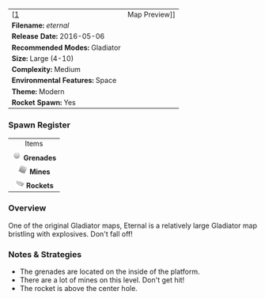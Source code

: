 |                                                          |                            |
|----------------------------------------------------------|----------------------------|
| \[[1](File:eternal.png%7Cthumb%7Ccenter)|Map Preview\]\] | **Author: "*snipergoth*"** |
| **Filename:** *eternal*                                  |
| **Release Date:** 2016-05-06                             |
| **Recommended Modes:** Gladiator                         |
| **Size:** Large (4-10)                                   |
| **Complexity:** Medium                                   |
| **Environmental Features:** Space                        |
| **Theme:** Modern                                        |
| **Rocket Spawn:** Yes                                    |

### Spawn Register

|                                                                                             |
|:-------------------------------------------------------------------------------------------:|
|                                            Items                                            |
| <img src="Grenade.png" title="fig:Grenade.png" alt="Grenade.png" width="20" /> **Grenades** |
|       <img src="Mine.png" title="fig:Mine.png" alt="Mine.png" width="20" /> **Mines**       |
|   <img src="Rocket.png" title="fig:Rocket.png" alt="Rocket.png" width="20" /> **Rockets**   |

### Overview

One of the original Gladiator maps, Eternal is a relatively large Gladiator map bristling with explosives. Don't fall off!

### Notes & Strategies

-   The grenades are located on the inside of the platform.
-   There are a lot of mines on this level. Don't get hit!
-   The rocket is above the center hole.

